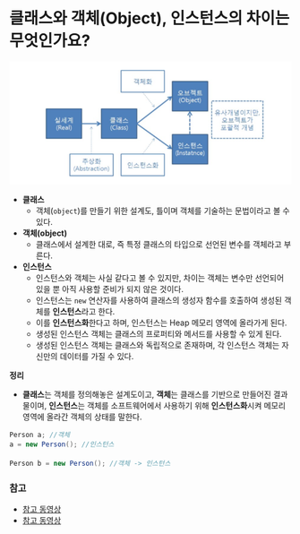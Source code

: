 # 클래스와 객체(Object), 인스턴스의 차이는 무엇인가요?

![img_6.png](img_6.png)

- **클래스**
  - 객체(`object`)를 만들기 위한 설계도, 틀이며 객체를 기술하는 문법이라고 볼 수 있다.
- **객체(object)**
  - 클래스에서 설계한 대로, 즉 특정 클래스의 타입으로 선언된 변수를 객체라고 부른다.
- **인스턴스**
  - 인스턴스와 객체는 사실 같다고 볼 수 있지만, 차이는 객체는 변수만 선언되어 있을 뿐 아직 사용할 준비가 되지 않은 것이다.
  - 인스턴스는 `new` 연산자를 사용하여 클래스의 생성자 함수를 호출하여 생성된 객체를 **인스턴스**라고 한다.
  - 이를 **인스턴스화**한다고 하며, 인스턴스는 Heap 메모리 영역에 올라가게 된다.
  - 생성된 인스턴스 객체는 클래스의 프로퍼티와 메서드를 사용할 수 있게 된다.
  - 생성된 인스턴스 객체는 클래스와 독립적으로 존재하며, 각 인스턴스 객체는 자신만의 데이터를 가질 수 있다.

**정리**
- **클래스**는 객체를 정의해놓은 설계도이고, **객체**는 클래스를 기반으로 만들어진 결과물이며, **인스턴스**는 객체를 소프트웨어에서 사용하기 위해 **인스턴스화**시켜 메모리 영역에 올라간 객체의 상태를 말한다. 

```java
Person a; //객체
a = new Person(); //인스턴스

Person b = new Person(); //객체 -> 인스턴스
```

### 참고
- [참고 동영상](https://www.youtube.com/watch?v=nHR1hfIrBwI)
- [참고 동영상](https://www.youtube.com/watch?v=alZBfnOiZQw)